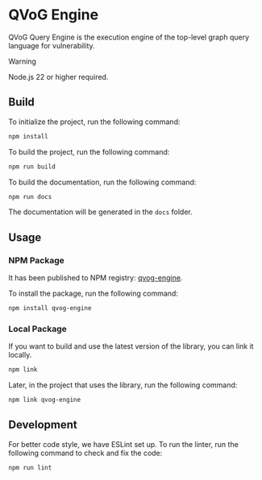 # QVoG Engine

QVoG Query Engine is the execution engine of the top-level graph query language for vulnerability.

> [!WARNING]
> Node.js 22 or higher required.

## Build

To initialize the project, run the following command:

```bash
npm install
```

To build the project, run the following command:

```bash
npm run build
```

To build the documentation, run the following command:

```bash
npm run docs
```

The documentation will be generated in the `docs` folder.

## Usage

### NPM Package

It has been published to NPM registry: [qvog-engine](https://www.npmjs.com/package/qvog-engine).

To install the package, run the following command:

```bash
npm install qvog-engine
```

### Local Package

If you want to build and use the latest version of the library, you can link it locally.

```bash
npm link
```

Later, in the project that uses the library, run the following command:

```bash
npm link qvog-engine
```

## Development

For better code style, we have ESLint set up. To run the linter, run the following command to check and fix the code:

```bash
npm run lint
```
